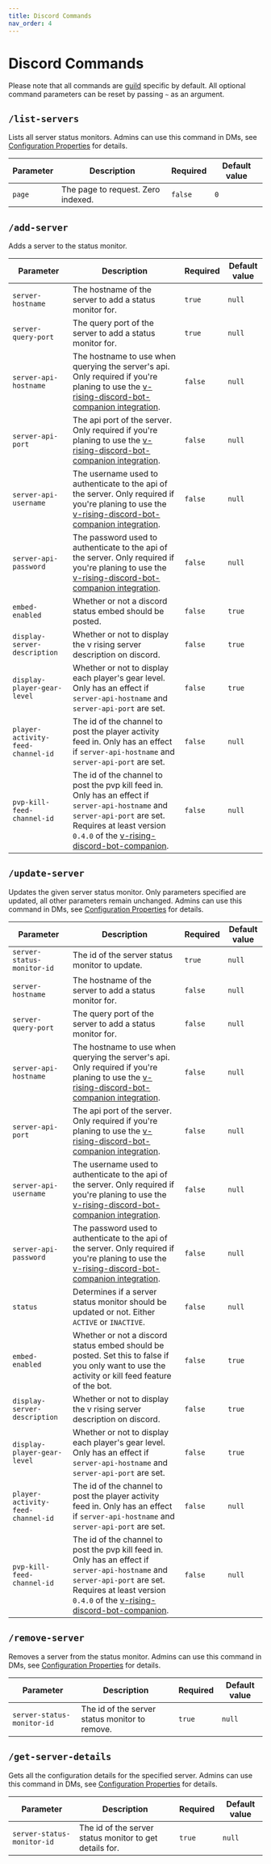 ```yaml
---
title: Discord Commands
nav_order: 4
---
```


# Discord Commands

Please note that all commands are [guild](https://discord.com/developers/docs/resources/guild) specific by default.
All optional command parameters can be reset by passing `~` as an argument.

## `/list-servers`

Lists all server status monitors.
Admins can use this command in DMs, see [Configuration Properties](configuration-properties.md) for details.

| Parameter | Description                        | Required | Default value |
|-----------|------------------------------------|----------|---------------|
| `page`    | The page to request. Zero indexed. | `false`  | `0`           |

## `/add-server`

Adds a server to the status monitor.

| Parameter                         | Description                                                                                                                                                                                                                 | Required | Default value |
|-----------------------------------|-----------------------------------------------------------------------------------------------------------------------------------------------------------------------------------------------------------------------------|----------|---------------|
| `server-hostname`                 | The hostname of the server to add a status monitor for.                                                                                                                                                                     | `true`   | `null`        |
| `server-query-port`               | The query port of the server to add a status monitor for.                                                                                                                                                                   | `true`   | `null`        |
| `server-api-hostname`             | The hostname to use when querying the server's api. Only required if you're planing to use the [v-rising-discord-bot-companion integration](bot-companion.md).                                                              | `false`  | `null`        |
| `server-api-port`                 | The api port of the server. Only required if you're planing to use the [v-rising-discord-bot-companion integration](bot-companion.md).                                                                                      | `false`  | `null`        |
| `server-api-username`             | The username used to authenticate to the api of the server. Only required if you're planing to use the [v-rising-discord-bot-companion integration](bot-companion.md).                                                      | `false`  | `null`        |
| `server-api-password`             | The password used to authenticate to the api of the server. Only required if you're planing to use the [v-rising-discord-bot-companion integration](bot-companion.md).                                                      | `false`  | `null`        |
| `embed-enabled`                   | Whether or not a discord status embed should be posted.                                                                                                                                                                     | `false`  | `true`        |
| `display-server-description`      | Whether or not to display the v rising server description on discord.                                                                                                                                                       | `false`  | `true`        |
| `display-player-gear-level`       | Whether or not to display each player's gear level. Only has an effect if `server-api-hostname` and `server-api-port` are set.                                                                                              | `false`  | `true`        |
| `player-activity-feed-channel-id` | The id of the channel to post the player activity feed in. Only has an effect if `server-api-hostname` and `server-api-port` are set.                                                                                       | `false`  | `null`        |
| `pvp-kill-feed-channel-id`        | The id of the channel to post the pvp kill feed in. Only has an effect if `server-api-hostname` and `server-api-port` are set. Requires at least version `0.4.0` of the [v-rising-discord-bot-companion](bot-companion.md). | `false`  | `null`        |

## `/update-server`

Updates the given server status monitor. Only parameters specified are updated, all other parameters remain unchanged.
Admins can use this command in DMs, see [Configuration Properties](configuration-properties.md) for details.

| Parameter                         | Description                                                                                                                                                                                                                 | Required | Default value |
|-----------------------------------|-----------------------------------------------------------------------------------------------------------------------------------------------------------------------------------------------------------------------------|----------|---------------|
| `server-status-monitor-id`        | The id of the server status monitor to update.                                                                                                                                                                              | `true`   | `null`        |
| `server-hostname`                 | The hostname of the server to add a status monitor for.                                                                                                                                                                     | `false`  | `null`        |
| `server-query-port`               | The query port of the server to add a status monitor for.                                                                                                                                                                   | `false`  | `null`        |
| `server-api-hostname`             | The hostname to use when querying the server's api. Only required if you're planing to use the [v-rising-discord-bot-companion integration](bot-companion.md).                                                              | `false`  | `null`        |
| `server-api-port`                 | The api port of the server. Only required if you're planing to use the [v-rising-discord-bot-companion integration](bot-companion.md).                                                                                      | `false`  | `null`        |
| `server-api-username`             | The username used to authenticate to the api of the server. Only required if you're planing to use the [v-rising-discord-bot-companion integration](bot-companion.md).                                                      | `false`  | `null`        |
| `server-api-password`             | The password used to authenticate to the api of the server. Only required if you're planing to use the [v-rising-discord-bot-companion integration](bot-companion.md).                                                      | `false`  | `null`        |
| `status`                          | Determines if a server status monitor should be updated or not. Either `ACTIVE` or `INACTIVE`.                                                                                                                              | `false`  | `null`        |
| `embed-enabled`                   | Whether or not a discord status embed should be posted. Set this to false if you only want to use the activity or kill feed feature of the bot.                                                                             | `false`  | `true`        |
| `display-server-description`      | Whether or not to display the v rising server description on discord.                                                                                                                                                       | `false`  | `true`        |
| `display-player-gear-level`       | Whether or not to display each player's gear level. Only has an effect if `server-api-hostname` and `server-api-port` are set.                                                                                              | `false`  | `true`        |
| `player-activity-feed-channel-id` | The id of the channel to post the player activity feed in. Only has an effect if `server-api-hostname` and `server-api-port` are set.                                                                                       | `false`  | `null`        |
| `pvp-kill-feed-channel-id`        | The id of the channel to post the pvp kill feed in. Only has an effect if `server-api-hostname` and `server-api-port` are set. Requires at least version `0.4.0` of the [v-rising-discord-bot-companion](bot-companion.md). | `false`  | `null`        |

## `/remove-server`

Removes a server from the status monitor.
Admins can use this command in DMs, see [Configuration Properties](configuration-properties.md) for details.

| Parameter                  | Description                                    | Required | Default value |
|----------------------------|------------------------------------------------|----------|---------------|
| `server-status-monitor-id` | The id of the server status monitor to remove. | `true`   | `null`        |

## `/get-server-details`

Gets all the configuration details for the specified server.
Admins can use this command in DMs, see [Configuration Properties](configuration-properties.md) for details.

| Parameter                  | Description                                             | Required | Default value |
|----------------------------|---------------------------------------------------------|----------|---------------|
| `server-status-monitor-id` | The id of the server status monitor to get details for. | `true`   | `null`        |
